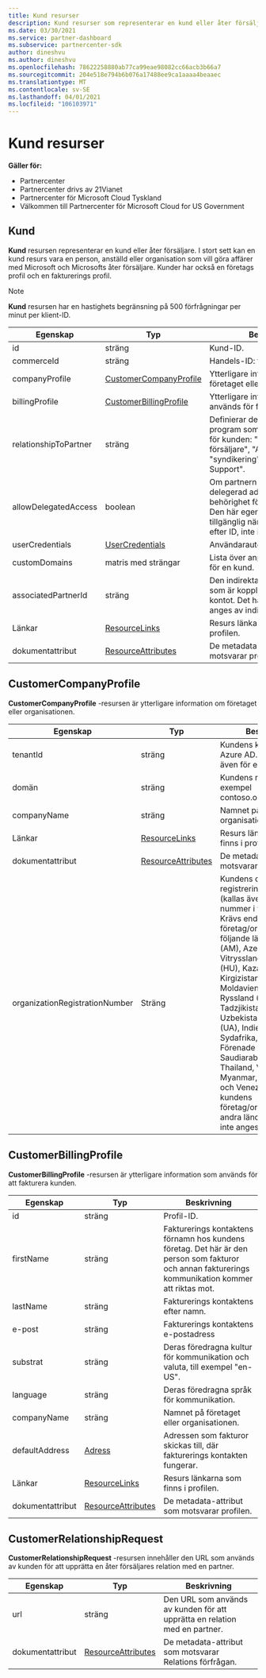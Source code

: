 ```yaml
---
title: Kund resurser
description: Kund resurser som representerar en kund eller åter försäljare.
ms.date: 03/30/2021
ms.service: partner-dashboard
ms.subservice: partnercenter-sdk
author: dineshvu
ms.author: dineshvu
ms.openlocfilehash: 78622258880ab77ca99eae98082cc66acb3b66a7
ms.sourcegitcommit: 204e518e794b6b076a17488ee9ca1aaaa4beaaec
ms.translationtype: MT
ms.contentlocale: sv-SE
ms.lasthandoff: 04/01/2021
ms.locfileid: "106103971"
---
```

# <a name="customer-resources"></a>Kund resurser

**Gäller för:**

- Partnercenter
- Partnercenter drivs av 21Vianet
- Partnercenter för Microsoft Cloud Tyskland
- Välkommen till Partnercenter för Microsoft Cloud for US Government

## <a name="customer"></a>Kund

**Kund** resursen representerar en kund eller åter försäljare. I stort sett kan en kund resurs vara en person, anställd eller organisation som vill göra affärer med Microsoft och Microsofts åter försäljare. Kunder har också en företags profil och en fakturerings profil.

>[!NOTE]
>**Kund** resursen har en hastighets begränsning på 500 förfrågningar per minut per klient-ID.

| Egenskap              | Typ                                                             | Beskrivning                                                                                                                                  |
|-----------------------|------------------------------------------------------------------|----------------------------------------------------------------------------------------------------------------------------------------------|
| id                    | sträng                                                           | Kund-ID.                                                                                                                             |
| commerceId            | sträng                                                           | Handels-ID: t.                                                                                                                             |
| companyProfile        | [CustomerCompanyProfile](#customercompanyprofile)                | Ytterligare information om företaget eller organisationen.                                                                                    |
| billingProfile        | [CustomerBillingProfile](#customerbillingprofile)                | Ytterligare information som används för fakturering.                                                                                                     |
| relationshipToPartner | sträng                                                           | Definierar det licensierings program som partnern använder för kunden: "ingen", "åter försäljare", "Advisor", "syndikering" eller "Microsoft \_ Support". |
| allowDelegatedAccess  | boolean                                                          | Om partnern har beviljats delegerad administratörs behörighet för den här kunden. Den här egenskapen är endast tillgänglig när du hämtar en kund efter ID, inte i listan.                                                         |
| userCredentials       | [UserCredentials](user-resources.md#usercredentials) | Användarautentiseringsuppgifter.                                                                                                                        |
| customDomains         | matris med strängar                                                 | Lista över anpassade domäner för en kund.                                                                                                        |
| associatedPartnerId   | sträng                                                           | Den indirekta åter försäljaren som är kopplad till det här kund kontot. Det här värdet kan bara anges av indirekta CSP-partner.                              |
| Länkar                 | [ResourceLinks](utility-resources.md#resourcelinks)             | Resurs länkarna som finns i profilen.                                                                                             |
| dokumentattribut            | [ResourceAttributes](utility-resources.md#resourceattributes)   | De metadata-attribut som motsvarar profilen.                                                                                        |

## <a name="customercompanyprofile"></a>CustomerCompanyProfile

**CustomerCompanyProfile** -resursen är ytterligare information om företaget eller organisationen.

| Egenskap    | Typ                                                           | Beskrivning                                                                       |
|-------------|----------------------------------------------------------------|-----------------------------------------------------------------------------------|
| tenantId    | sträng                                                         | Kundens klient-ID för Azure AD. Detta kallas även för en MicrosoftID. |
| domän      | sträng                                                         | Kundens namn, till exempel contoso.onmicrosoft.com.                             |
| companyName | sträng                                                         | Namnet på företaget eller organisationen.                                          |
| Länkar       | [ResourceLinks](utility-resources.md#resourcelinks)           | Resurs länkarna som finns i profilen.                                  |
| dokumentattribut  | [ResourceAttributes](utility-resources.md#resourceattributes) | De metadata-attribut som motsvarar profilen.                             |
|organizationRegistrationNumber|Sträng|Kundens organisations registrerings nummer (kallas även för INN-nummer i vissa länder). Krävs endast för kundens företag/organisation i följande länder: Armenien (AM), Azerbajdzjan (AZ). Vitryssland (BY), Ungern (HU), Kazakstan (KZ), Kirgizistan (KG), Moldavien (MD), Ryssland (RU), Tadzjikistan (TJ), Uzbekistan (UZ), Ukraina (UA), Indien, Brasilien, Sydafrika, Polen, Förenade Arabemiraten, Saudiarabien, Turkiet, Thailand, Vietnam, Myanmar, Irak, Sydsudan och Venezuela. För kundens företag/organisation i andra länder bör detta inte anges.|


## <a name="customerbillingprofile"></a>CustomerBillingProfile

**CustomerBillingProfile** -resursen är ytterligare information som används för att fakturera kunden.

| Egenskap       | Typ                                                           | Beskrivning                                                                                                                                            |
|----------------|----------------------------------------------------------------|--------------------------------------------------------------------------------------------------------------------------------------------------------|
| id             | sträng                                                         | Profil-ID.                                                                                                                                |
| firstName      | sträng                                                         | Fakturerings kontaktens förnamn hos kundens företag. Det här är den person som fakturor och annan fakturerings kommunikation kommer att riktas mot. |
| lastName       | sträng                                                         | Fakturerings kontaktens efter namn.                                                                                                                  |
| e-post          | sträng                                                         | Fakturerings kontaktens e-postadress                                                                                                                    |
| substrat        | sträng                                                         | Deras föredragna kultur för kommunikation och valuta, till exempel "en-US".                                                                               |
| language       | sträng                                                         | Deras föredragna språk för kommunikation.                                                                                                            |
| companyName    | sträng                                                         | Namnet på företaget eller organisationen.                                                                                                               |
| defaultAddress | [Adress](utility-resources.md#address)                       | Adressen som fakturor skickas till, där fakturerings kontakten fungerar.                                                                                   |
| Länkar          | [ResourceLinks](utility-resources.md#resourcelinks)           | Resurs länkarna som finns i profilen.                                                                                                       |
| dokumentattribut     | [ResourceAttributes](utility-resources.md#resourceattributes) | De metadata-attribut som motsvarar profilen.                                                                                                  |

## <a name="customerrelationshiprequest"></a>CustomerRelationshipRequest

**CustomerRelationshipRequest** -resursen innehåller den URL som används av kunden för att upprätta en åter försäljares relation med en partner.

| Egenskap   | Typ                                                           | Beskrivning                                                              |
|------------|----------------------------------------------------------------|--------------------------------------------------------------------------|
| url        | sträng                                                         | Den URL som används av kunden för att upprätta en relation med en partner. |
| dokumentattribut | [ResourceAttributes](utility-resources.md#resourceattributes) | De metadata-attribut som motsvarar Relations förfrågan.       |